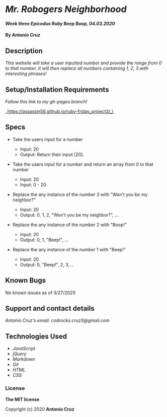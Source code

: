# _Mr. Robogers Neighborhood_

#### _Week three Epicodus Ruby Beep Boop, 04.03.2020_

#### By _**Antonio Cruz**_

## Description

_This website will take a user inputted number and provide the range from 0 to that number. It will then replace all numbers containing 1, 2, 3 with interesting phrases!_

## Setup/Installation Requirements

_Follow this link to my gh-pages branch!_

_https://assassin56.github.io/ruby-friday_project3/_\

## Specs

* Take the users input for a number
  * Input: 20
  * Output: Return their input [20].

* Take the users input for a number and return an array from 0 to that number
  * Input: 20
  * Input: 0 - 20

* Replace the any instance of the number 3 with "Won't you be my neighbor?"
  * Input: 20
  * Output: 0, 1, 2, "Won't you be my neighbor?", ...

* Replace the any instance of the number 2 with "Boop!"
  * Input: 20
  * Output: 0, 1, "Beep!", ...

* Replace the any instance of the number 1 with "Beep!"
  * Input: 20
  * Output: 0, "Beep!", 2, 3,...

## Known Bugs

No known issues as of 3/27/2020

## Support and contact details

_Antonio Cruz's email:_
_codrocks.cruz3@gmail.com_

## Technologies Used

* _JavaScript_
* _jQuery_
* _Markdown_
* _Git_
* _HTML_
* _CSS_ 

### License

**The MIT license**

Copyright (c) 2020 **Antonio Cruz**
